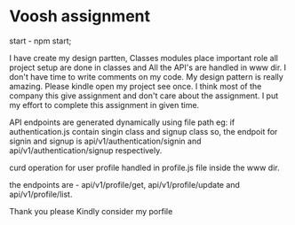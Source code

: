 # Voosh assignment

start - npm start;

I have create my design partten, Classes modules place important role all project setup are done in classes and All the API's are handled in www dir.
I don't have time to write comments on my code. My design pattern is really amazing. Please kindle open my project see once. I think most of the company this give assignment and don't care about the assignment. I put my effort to complete this assignment in given time.

API endpoints are generated dynamically using file path eg: if authentication.js contain singin class and signup class so, the endpoit for signin and signup is api/v1/authentication/signin and api/v1/authentication/signup respectively.

curd operation for user profile handled in profile.js file inside the www dir. 

the endpoints are - api/v1/profile/get, api/v1/profile/update and api/v1/profile/list.

Thank you please Kindly consider my porfile
